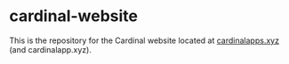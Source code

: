 # cardinal-website

This is the repository for the Cardinal website located at
[cardinalapps.xyz](http://cardinalapps.xyz) (and cardinalapp.xyz).